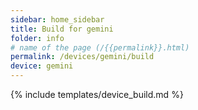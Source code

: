 ```yaml
---
sidebar: home_sidebar
title: Build for gemini
folder: info
# name of the page (/{{permalink}}.html)
permalink: /devices/gemini/build
device: gemini
---
```

{% include templates/device_build.md %}
